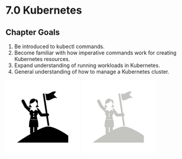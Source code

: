 # 7.0 Kubernetes

## Chapter Goals
 1. Be introduced to kubectl commands.
 2. Become familiar with how imperative commands work for creating Kubernetes resources.
 3. Expand understanding of running workloads in Kubernetes.
 4. General understanding of how to manage a Kubernetes cluster.


![](../img/goals_light.svg ':size=100x100 :class=light-mode-icon')
![](../img/goals_dark.svg ':size=100x100 :class=dark-mode-icon')
